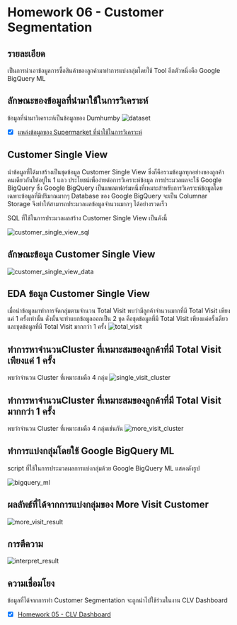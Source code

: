 # Homework 06 - Customer Segmentation

## รายละเอียด
เป็นการนำเอาข้อมูลการซื้อสินค้าของลูกค้ามาทำการแบ่งกลุ่มโดยใช้ Tool อีกตัวหนึ่งคือ Google BigQuery ML

## ลักษณะของข้อมูลที่นำมาใช้ในการวิเคราะห์
ข้อมูลที่นำมาวิเคราะห์เป็นข้อมูลของ Dumhumby
![dataset](./images/1_dataset.png)


- [x] [แหล่งข้อมูลของ Supermarket ที่นำใช้ในการวิเคราะห์](https://www.dunnhumby.com/source-files)

## Customer Single View
นำข้อมูลที่ได้มาสร้างเป็นชุดข้อมูล Customer Single View ซึ่งก็คือรวมข้อมูลทุกอย่างของลูกค้าคนเดียวกันให้อยู่ใน 1 แถว ประโยชน์เพื่อง่ายต่อการวิเคราะห์ข้อมูล การประมวลผลจะใช้ Google BigQuery ซึ่ง Google BigQuery เป็นแพลตฟอร์มหนึ่งที่เหมาะสำหรับการวิเคราะห์ข้อมูลโดยเฉพาะข้อมูลที่มีปริมาณมากๆ Database ของ Google BigQuery จะเป็น Columnar Storage จึงทำให้สามารถประมวลผลข้อมูลจำนวนมากๆ ได้อย่างรวดเร็ว

​​SQL ที่ใช้ในการประมวลผลสร้าง Customer Single View เป็นดังนี้

![customer_single_view_sql](./images/2_customer_single_view_sql.png)

## ลักษณะข้อมูล Customer Single View
![customer_single_view_data](./images/3_customer_single_view_data.png)

## EDA ข้อมูล ​Customer Single View
เมื่อนำข้อมูลมาทำการจัดกลุ่มตามจำนวน Total Visit พบว่ามีลูกค้าจำนวนมากที่มี Total Visit เพียงแค่ 1 ครั้งเท่านั้น ดั่งนั้นจะทำแยกข้อมูลออกเป็น 2 ชุด คือชุดข้อมูลที่มี Total Visit เพียงแค่ครั้งเดียว และชุดข้อมูลที่มี Total Visit มากกว่า 1 ครั้ง
![total_visit](./images/4_total_visit.png)

## ทำการหาจำนวน ​Cluster ที่เหมาะสมของลูกค้าที่มี Total Visit เพียงแค่ 1 ครั้ง
พบว่าจำนวน ​Cluster ที่เหมาะสมคือ 4 กลุ่ม
![single_visit_cluster](./images/5_single_visit_cluster.png)

## ทำการหาจำนวน ​Cluster ที่เหมาะสมของลูกค้าที่มี Total Visit มากกว่า 1 ครั้ง
พบว่าจำนวน ​Cluster ที่เหมาะสมคือ 4 กลุ่มเช่นกัน
![more_visit_cluster](./images/6_more_visit_cluster.png)

## ทำการแบ่งกลุ่มโดยใช้ Google BigQuery ML
script ที่ใช้ในการประมวลผลการแบ่งกลุ่มด้วย Google BigQuery ML แสดงดังรูป

![bigquery_ml](./images/7_bigquery_ml.png)


## ผลลัพธ์ที่ได้จากการแบ่งกลุ่มของ More Visit Customer
![more_visit_result](./images/9_more_visit_result.png)


## การตีความ
![interpret_result](./images/10_interpret_result.png)

## ความเชื่อมโยง
ข้อมูลที่ได้จากการทำ Customer Segmentation จะถูกนำไปใช้ร่วมในงาน CLV Dashboard

- [x] [Homework 05 - CLV Dashboard](../Homework%2005%20-%20CLV%20Dashboard)

